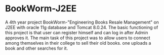 # BookWorm-J2EE
A 4th year project BookWorm-"Engineering Books Resale Management" on J2EE with oracle 11g database and Tomcat 8.0.24. The  basic functioning of this project is that user can register himself and can log in after Admin approves it. The main task of this project was to allow users to connect among themselves in their college to sell their old books. one uploads a book and other searches for it.
